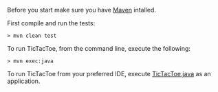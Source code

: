 Before you start make sure you have [Maven](http://maven.apache.org/) intalled.

First compile and run the tests:

    > mvn clean test

To run TicTacToe, from the command line, execute the following:

    > mvn exec:java

To run TicTacToe from your preferred IDE, execute [TicTacToe.java](https://github.com/sandromancuso/tic-tac-toe/blob/master/java/src/main/java/org/craftedsw/tictactoe/TicTacToe.java)
as an application.